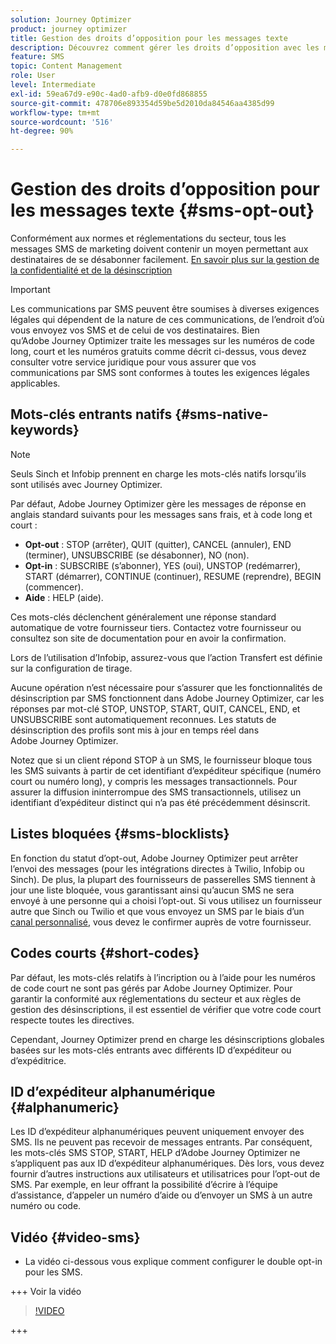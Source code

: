 ```yaml
---
solution: Journey Optimizer
product: journey optimizer
title: Gestion des droits d’opposition pour les messages texte
description: Découvrez comment gérer les droits d’opposition avec les messages SMS/MMS.
feature: SMS
topic: Content Management
role: User
level: Intermediate
exl-id: 59ea67d9-e90c-4ad0-afb9-d0e0fd868855
source-git-commit: 478706e893354d59be5d2010da84546aa4385d99
workflow-type: tm+mt
source-wordcount: '516'
ht-degree: 90%

---
```


# Gestion des droits d’opposition pour les messages texte {#sms-opt-out}

Conformément aux normes et réglementations du secteur, tous les messages SMS de marketing doivent contenir un moyen permettant aux destinataires de se désabonner facilement. [En savoir plus sur la gestion de la confidentialité et de la désinscription](../privacy/opt-out.md)

>[!IMPORTANT]
>
>Les communications par SMS peuvent être soumises à diverses exigences légales qui dépendent de la nature de ces communications, de l’endroit d’où vous envoyez vos SMS et de celui de vos destinataires. Bien qu’Adobe Journey Optimizer traite les messages sur les numéros de code long, court et les numéros gratuits comme décrit ci-dessus, vous devez consulter votre service juridique pour vous assurer que vos communications par SMS sont conformes à toutes les exigences légales applicables.
>

## Mots-clés entrants natifs {#sms-native-keywords}

>[!NOTE]
>
> Seuls Sinch et Infobip prennent en charge les mots-clés natifs lorsqu’ils sont utilisés avec Journey Optimizer.

Par défaut, Adobe Journey Optimizer gère les messages de réponse en anglais standard suivants pour les messages sans frais, et à code long et court :

* **Opt-out** : STOP (arrêter), QUIT (quitter), CANCEL (annuler), END (terminer), UNSUBSCRIBE (se désabonner), NO (non).
* **Opt-in** : SUBSCRIBE (s’abonner), YES (oui), UNSTOP (redémarrer), START (démarrer), CONTINUE (continuer), RESUME (reprendre), BEGIN (commencer).
* **Aide** : HELP (aide).

Ces mots-clés déclenchent généralement une réponse standard automatique de votre fournisseur tiers. Contactez votre fournisseur ou consultez son site de documentation pour en avoir la confirmation.

Lors de l’utilisation d’Infobip, assurez-vous que l’action Transfert est définie sur la configuration de tirage.

Aucune opération n’est nécessaire pour s’assurer que les fonctionnalités de désinscription par SMS fonctionnent dans Adobe Journey Optimizer, car les réponses par mot-clé STOP, UNSTOP, START, QUIT, CANCEL, END, et UNSUBSCRIBE sont automatiquement reconnues. Les statuts de désinscription des profils sont mis à jour en temps réel dans Adobe Journey Optimizer.

Notez que si un client répond STOP à un SMS, le fournisseur bloque tous les SMS suivants à partir de cet identifiant d’expéditeur spécifique (numéro court ou numéro long), y compris les messages transactionnels. Pour assurer la diffusion ininterrompue des SMS transactionnels, utilisez un identifiant d’expéditeur distinct qui n’a pas été précédemment désinscrit.

## Listes bloquées {#sms-blocklists}

En fonction du statut d’opt-out, Adobe Journey Optimizer peut arrêter l’envoi des messages (pour les intégrations directes à Twilio, Infobip ou Sinch). De plus, la plupart des fournisseurs de passerelles SMS tiennent à jour une liste bloquée, vous garantissant ainsi qu’aucun SMS ne sera envoyé à une personne qui a choisi l’opt-out. Si vous utilisez un fournisseur autre que Sinch ou Twilio et que vous envoyez un SMS par le biais d’un [canal personnalisé](../building-journeys/using-custom-actions.md), vous devez le confirmer auprès de votre fournisseur.


## Codes courts {#short-codes}

Par défaut, les mots-clés relatifs à l’incription ou à l’aide pour les numéros de code court ne sont pas gérés par Adobe Journey Optimizer. Pour garantir la conformité aux réglementations du secteur et aux règles de gestion des désinscriptions, il est essentiel de vérifier que votre code court respecte toutes les directives.

Cependant, Journey Optimizer prend en charge les désinscriptions globales basées sur les mots-clés entrants avec différents ID d’expéditeur ou d’expéditrice.

## ID d’expéditeur alphanumérique {#alphanumeric}

Les ID d’expéditeur alphanumériques peuvent uniquement envoyer des SMS. Ils ne peuvent pas recevoir de messages entrants. Par conséquent, les mots-clés SMS STOP, START, HELP d’Adobe Journey Optimizer ne s’appliquent pas aux ID d’expéditeur alphanumériques. Dès lors, vous devez fournir d’autres instructions aux utilisateurs et utilisatrices pour l’opt-out de SMS. Par exemple, en leur offrant la possibilité d’écrire à l’équipe d’assistance, d’appeler un numéro d’aide ou d’envoyer un SMS à un autre numéro ou code.

## Vidéo {#video-sms}

* La vidéo ci-dessous vous explique comment configurer le double opt-in pour les SMS.

+++ Voir la vidéo

  >[!VIDEO](https://video.tv.adobe.com/v/3427129/?learn=on)

+++
